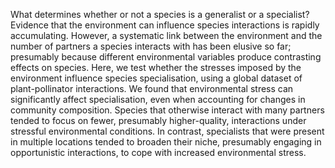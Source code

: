 What determines whether or not a species is a generalist or a specialist? 
Evidence that the environment can influence species interactions is rapidly accumulating. 
However, a systematic link between the environment and the number of partners a species interacts with has been elusive so far; presumably because different environmental variables produce contrasting effects on species. 
Here, we test whether the stresses imposed by the environment influence species specialisation, using a global dataset of plant-pollinator interactions. 
We found that environmental stress can significantly affect specialisation, even when accounting for changes in community composition. 
Species that otherwise interact with many partners tended to focus on fewer, presumably higher-quality, interactions under stressful environmental conditions. 
In contrast, specialists that were present in multiple locations tended to broaden their niche, presumably engaging in opportunistic interactions, to cope with increased environmental stress. 
